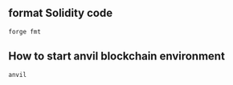## format Solidity code
```
forge fmt
```

## How to start anvil blockchain environment
```
anvil
```